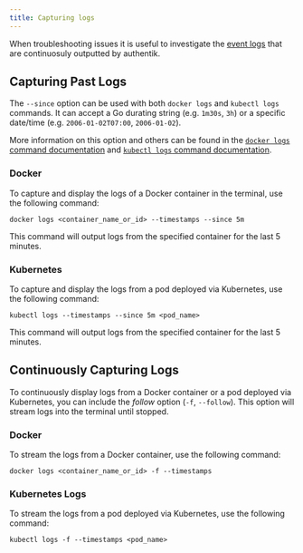 ```yaml
---
title: Capturing logs
---
```


When troubleshooting issues it is useful to investigate the [event logs](../sys-mgmt/events/index.md) that are continuosuly outputted by authentik.

## Capturing Past Logs

The `--since` option can be used with both `docker logs` and `kubectl logs` commands. It can accept a Go durating string (e.g. `1m30s`, `3h`) or a specific date/time (e.g. `2006-01-02T07:00`, `2006-01-02`).

More information on this option and others can be found in the [`docker logs` command documentation](https://docs.docker.com/reference/cli/docker/container/logs/) and [`kubectl logs` command documentation](https://kubernetes.io/docs/reference/kubectl/generated/kubectl_logs/).

### Docker

To capture and display the logs of a Docker container in the terminal, use the following command:

```shell
docker logs <container_name_or_id> --timestamps --since 5m
```

This command will output logs from the specified container for the last 5 minutes.

### Kubernetes

To capture and display the logs from a pod deployed via Kubernetes, use the following command:

```shell
kubectl logs --timestamps --since 5m <pod_name>
```

This command will output logs from the specified container for the last 5 minutes.

## Continuously Capturing Logs

To continuously display logs from a Docker container or a pod deployed via Kubernetes, you can include the _follow_ option (`-f`, `--follow`). This option will stream logs into the terminal until stopped.

### Docker

To stream the logs from a Docker container, use the following command:

```shell
docker logs <container_name_or_id> -f --timestamps
```

### Kubernetes Logs

To stream the logs from a pod deployed via Kubernetes, use the following command:

```shell
kubectl logs -f --timestamps <pod_name>
```
